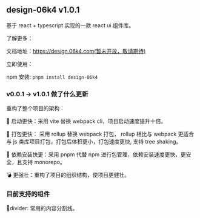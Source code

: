 <!--
 * @Author: YeWei Wang
 * @Date: 2022-03-06 14:02:15
 * @WeChat: wj826036
 * @Motto: 求知若渴，虚心若愚
 * @Description:
 * @LastEditTime: 2022-03-07 00:53:41
 * @Version: 1.0
 * @FilePath: \design-06k4\README.md
-->

## design-06k4 v1.0.1

基于 react + typescript 实现的一款 react ui 组件库。

了解更多：

文档地址：https://design.06k4.com(暂未开放，敬请期待)

立即使用：

npm 安装: `pnpm install design-06k4`

### v0.0.1 -> v1.0.1 做了什么更新

重构了整个项目的架构：

🚀 启动更快：采用 vite 替换 webpack cli，项目启动速度提升十倍。

🚀 打包更快： 采用 rollup 替换 webpack 打包， rollup 相比与 webpack 更适合与 js 类库项目打包，打包后体积更小，打包速度更快, 支持 tree shaking。

🚀 依赖安装快更：采用 pnpm 代替 npm 进行包管理，依赖安装速度更快，更安全，且支持 monorepo。

💣 更强壮：重构了项目的组织结构，使项目更健壮。

### 目前支持的组件

🌟divider: 常用的内容分割线。
